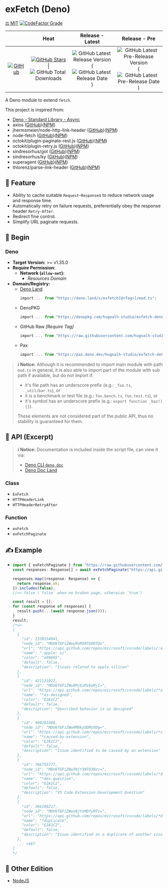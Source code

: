 # exFetch (Deno)

[⚖️ MIT](./LICENSE.md)
[![CodeFactor Grade](https://img.shields.io/codefactor/grade/github/hugoalh-studio/exfetch-deno?label=Grade&logo=codefactor&logoColor=ffffff&style=flat-square "CodeFactor Grade")](https://www.codefactor.io/repository/github/hugoalh-studio/exfetch-deno)

|  | **Heat** | **Release - Latest** | **Release - Pre** |
|:-:|:-:|:-:|:-:|
| [![GitHub](https://img.shields.io/badge/GitHub-181717?logo=github&logoColor=ffffff&style=flat-square "GitHub")](https://github.com/hugoalh-studio/exfetch-deno) | [![GitHub Stars](https://img.shields.io/github/stars/hugoalh-studio/exfetch-deno?label=&logoColor=ffffff&style=flat-square "GitHub Stars")](https://github.com/hugoalh-studio/exfetch-deno/stargazers) \| ![GitHub Total Downloads](https://img.shields.io/github/downloads/hugoalh-studio/exfetch-deno/total?label=&style=flat-square "GitHub Total Downloads") | ![GitHub Latest Release Version](https://img.shields.io/github/release/hugoalh-studio/exfetch-deno?sort=semver&label=&style=flat-square "GitHub Latest Release Version") (![GitHub Latest Release Date](https://img.shields.io/github/release-date/hugoalh-studio/exfetch-deno?label=&style=flat-square "GitHub Latest Release Date")) | ![GitHub Latest Pre-Release Version](https://img.shields.io/github/release/hugoalh-studio/exfetch-deno?include_prereleases&sort=semver&label=&style=flat-square "GitHub Latest Pre-Release Version") (![GitHub Latest Pre-Release Date](https://img.shields.io/github/release-date-pre/hugoalh-studio/exfetch-deno?label=&style=flat-square "GitHub Latest Pre-Release Date")) |

A Deno module to extend `fetch`.

This project is inspired from:

- [Deno - Standard Library - Async](https://deno.land/std/async)
- axios ([GitHub](https://github.com/axios/axios))([NPM](https://www.npmjs.com/package/axios))
- jhermsmeier/node-http-link-header ([GitHub](https://github.com/jhermsmeier/node-http-link-header))([NPM](https://www.npmjs.com/package/http-link-header))
- node-fetch ([GitHub](https://github.com/node-fetch/node-fetch))([NPM](https://www.npmjs.com/package/node-fetch))
- octokit/plugin-paginate-rest.js ([GitHub](https://github.com/octokit/plugin-paginate-rest.js))([NPM](https://www.npmjs.com/package/@octokit/plugin-paginate-rest))
- octokit/plugin-retry.js ([GitHub](https://github.com/octokit/plugin-retry.js))([NPM](https://www.npmjs.com/package/@octokit/plugin-retry))
- sindresorhus/got ([GitHub](https://github.com/sindresorhus/got))([NPM](https://www.npmjs.com/package/got))
- sindresorhus/ky ([GitHub](https://github.com/sindresorhus/ky))([NPM](https://www.npmjs.com/package/ky))
- superagent ([GitHub](https://github.com/ladjs/superagent))([NPM](https://www.npmjs.com/package/superagent))
- thlorenz/parse-link-header ([GitHub](https://github.com/thlorenz/parse-link-header))([NPM](https://www.npmjs.com/package/parse-link-header))

## 🌟 Feature

- Ability to cache suitable `Request`-`Response`s to reduce network usage and response time.
- Automatically retry on failure requests, preferentially obey the response header `Retry-After`.
- Redirect fine control.
- Simplify URL paginate requests.

## 🔰 Begin

### Deno

- **Target Version:** >= v1.35.0
- **Require Permission:**
  - **Network (`allow-net`):**
    - *Resources Domain*
- **Domain/Registry:**
  - [Deno Land](https://deno.land/x/exfetch)
    ```ts
    import ... from "https://deno.land/x/exfetch[@<Tag>]/mod.ts";
    ```
  - DenoPKG
    ```ts
    import ... from "https://denopkg.com/hugoalh-studio/exfetch-deno[@<Tag>]/mod.ts";
    ```
  - GitHub Raw *\[Require Tag\]*
    ```ts
    import ... from "https://raw.githubusercontent.com/hugoalh-studio/exfetch-deno/<Tag>/mod.ts";
    ```
  - Pax
    ```ts
    import ... from "https://pax.deno.dev/hugoalh-studio/exfetch-deno[@<Tag>]/mod.ts";
    ```

> **ℹ️ Notice:** Although it is recommended to import main module with path `mod.ts` in general, it is also able to import part of the module with sub path if available, but do not import if:
>
> - it's file path has an underscore prefix (e.g.: `_foo.ts`, `_util/bar.ts`), or
> - it is a benchmark or test file (e.g.: `foo.bench.ts`, `foo.test.ts`), or
> - it's symbol has an underscore prefix (e.g.: `export function _baz() {}`).
>
> These elements are not considered part of the public API, thus no stability is guaranteed for them.

## 🧩 API (Excerpt)

> **ℹ️ Notice:** Documentation is included inside the script file, can view it via:
>
> - [Deno CLI `deno doc`](https://deno.land/manual/tools/documentation_generator)
> - [Deno Doc Land](https://doc.deno.land)

### Class

- `ExFetch`
- `HTTPHeaderLink`
- `HTTPHeaderRetryAfter`

### Function

- `exFetch`
- `exFetchPaginate`

## ✍️ Example

- ```ts
  import { exFetchPaginate } from "https://raw.githubusercontent.com/hugoalh-studio/exfetch-deno/main/exfetch.ts";
  const responses: Response[] = await exFetchPaginate("https://api.github.com/repos/microsoft/vscode/labels?per_page=100");

  responses.map((response: Response) => {
    return response.ok;
  }).includes(false);
  //=> false (`false` when no broken page, otherwise `true`)

  const result = [];
  for (const response of responses) {
    result.push(...(await response.json()));
  }
  result;
  /*=>
  [
    {
      "id": 2339554941,
      "node_id": "MDU6TGFiZWwyMzM5NTU0OTQx",
      "url": "https://api.github.com/repos/microsoft/vscode/labels/:apple:%20si",
      "name": ":apple: si",
      "color": "e99695",
      "default": false,
      "description": "Issues related to apple silicon"
    },
    {
      "id": 421131022,
      "node_id": "MDU6TGFiZWw0MjExMzEwMjI=",
      "url": "https://api.github.com/repos/microsoft/vscode/labels/*as-designed",
      "name": "*as-designed",
      "color": "E2A1C2",
      "default": false,
      "description": "Described behavior is as designed"
    },
    {
      "id": 409283388,
      "node_id": "MDU6TGFiZWw0MDkyODMzODg=",
      "url": "https://api.github.com/repos/microsoft/vscode/labels/*caused-by-extension",
      "name": "*caused-by-extension",
      "color": "E2A1C2",
      "default": false,
      "description": "Issue identified to be caused by an extension"
    },
    {
      "id": 766755777,
      "node_id": "MDU6TGFiZWw3NjY3NTU3Nzc=",
      "url": "https://api.github.com/repos/microsoft/vscode/labels/*dev-question",
      "name": "*dev-question",
      "color": "E2A1C2",
      "default": false,
      "description": "VS Code Extension Development Question"
    },
    {
      "id": 366106217,
      "node_id": "MDU6TGFiZWwzNjYxMDYyMTc=",
      "url": "https://api.github.com/repos/microsoft/vscode/labels/*duplicate",
      "name": "*duplicate",
      "color": "E2A1C2",
      "default": false,
      "description": "Issue identified as a duplicate of another issue(s)"
    },
    ... +467
  ]
  */
  ```

## 🔗 Other Edition

- [NodeJS](https://github.com/hugoalh-studio/exfetch-nodejs)
